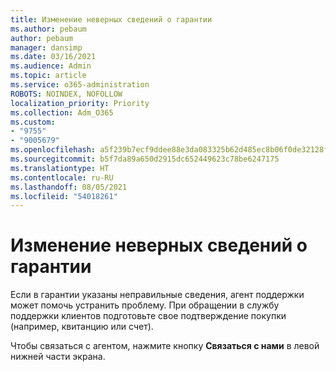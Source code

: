 ```yaml
---
title: Изменение неверных сведений о гарантии
ms.author: pebaum
author: pebaum
manager: dansimp
ms.date: 03/16/2021
ms.audience: Admin
ms.topic: article
ms.service: o365-administration
ROBOTS: NOINDEX, NOFOLLOW
localization_priority: Priority
ms.collection: Adm_O365
ms.custom:
- "9755"
- "9005679"
ms.openlocfilehash: a5f239b7ecf9ddee88e3da083325b62d485ec8b06f0de32128fc6a750044af36
ms.sourcegitcommit: b5f7da89a650d2915dc652449623c78be6247175
ms.translationtype: HT
ms.contentlocale: ru-RU
ms.lasthandoff: 08/05/2021
ms.locfileid: "54018261"
---
```

# <a name="change-incorrect-warranty-information"></a>Изменение неверных сведений о гарантии

Если в гарантии указаны неправильные сведения, агент поддержки может помочь устранить проблему. При обращении в службу поддержки клиентов подготовьте свое подтверждение покупки (например, квитанцию или счет).

Чтобы связаться с агентом, нажмите кнопку **Связаться с нами** в левой нижней части экрана.